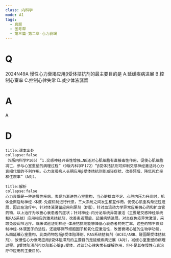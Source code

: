 ```yaml
---
class: 内科学
mode: A1
tags:
  - 真题
  - 医考帮
  - 第三篇-第二章-心力衰竭
---
```


# Q
2024N49A 慢性心力衰竭应用β受体拮抗剂的最主要目的是
A.延缓疾病进展
B.控制心室率
C.控制心律失常
D.减少体液潴留

# A
A
# D
```ad-note
title:课本出处
collapse:false
（9版内科学P165）“1.交感神经兴奋性增强…NE还对心肌细胞有直接毒性作用，促使心肌细胞凋亡，参与心室重塑的病理过程”（9版内科学P172）“β受体拮抗剂可抑制交感神经激活对心力衰竭代偿的不利作用。心力衰竭病人长期应用β受体拮抗剂能减轻症状、改善预后、降低死亡率和住院率”（A对）。
```

```ad-summary
title:解析
collapse:false
心力衰竭是一种进展性疾病，表现为渐进性心室重构，当心脏排血不足、心腔内压力升高时，机体全面启动神经-体液-免疫机制进行代偿，三大系统之间发生相互作用，促使心肌重构渐进性进展，因此在治疗中，针对体液潴留应用利尿剂（D错），针对血流动力学异常应用强心药和扩血管药物，以上治疗为改善心衰患者的症状；针对神经-内分泌系统异常激活（主要是交感神经系统和RAS系统）应用相应的激素拮抗剂，改善患者预后，延缓病情进展。对炎症免疫异常激活，采取免疫调节治疗。临床试验证明神经-体液拮抗剂能够降低心衰患者的死亡率，这些药物不仅抑制神经-体液因子的活性，还能够调节细胞因子和氧化应激活性，改善衰竭心脏的生物学功能，从而延缓心室重构，此类药物包括β受体阻滞剂、RAS系统拮抗剂（ACEI/ARB、醛固酮受体拮抗剂），故慢性心力衰竭应用β受体阻滞剂的主要目的是延缓疾病进展（A对），减缓心室重塑的病理过程。β受体阻滞剂可以阻断心脏β₁受体，对部分心律失常有缓解作用，但不是其在慢性心衰治疗中应用的主要目的。
```

